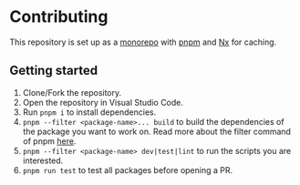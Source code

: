 # Contributing

This repository is set up as a [monorepo](https://monorepo.tools/) with [pnpm](https://pnpm.io/) and [Nx](https://nx.dev/) for caching.

## Getting started

1. Clone/Fork the repository.
2. Open the repository in Visual Studio Code.
3. Run `pnpm i` to install dependencies.
4. `pnpm --filter <package-name>... build` to build the dependencies of the package you want to work on. Read more about the filter command of pnpm [here](https://pnpm.io/filtering#--filter-package_name-1).
5. `pnpm --filter <package-name> dev|test|lint` to run the scripts you are interested.
6. `pnpm run test` to test all packages before opening a PR.